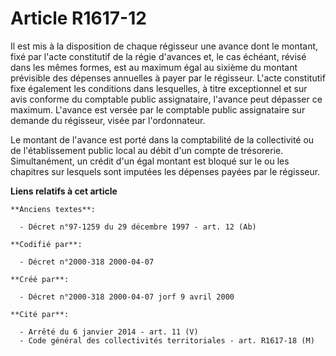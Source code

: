 # Article R1617-12

Il est mis à la disposition de chaque régisseur une avance dont le montant, fixé par l'acte constitutif de la régie d'avances
et, le cas échéant, révisé dans les mêmes formes, est au maximum égal au sixième du montant prévisible des dépenses annuelles
à payer par le régisseur. L'acte constitutif fixe également les conditions dans lesquelles, à titre exceptionnel et sur avis
conforme du comptable public assignataire, l'avance peut dépasser ce maximum. L'avance est versée par le comptable public
assignataire sur demande du régisseur, visée par l'ordonnateur.

Le montant de l'avance est porté dans la comptabilité de la collectivité ou de l'établissement public local au débit d'un
compte de trésorerie. Simultanément, un crédit d'un égal montant est bloqué sur le ou les chapitres sur lesquels sont
imputées les dépenses payées par le régisseur.

**Liens relatifs à cet article**

	**Anciens textes**:

	  - Décret n°97-1259 du 29 décembre 1997 - art. 12 (Ab)

	**Codifié par**:

	  - Décret n°2000-318 2000-04-07

	**Créé par**:

	  - Décret n°2000-318 2000-04-07 jorf 9 avril 2000

	**Cité par**:

	  - Arrêté du 6 janvier 2014 - art. 11 (V)
	  - Code général des collectivités territoriales - art. R1617-18 (M)
